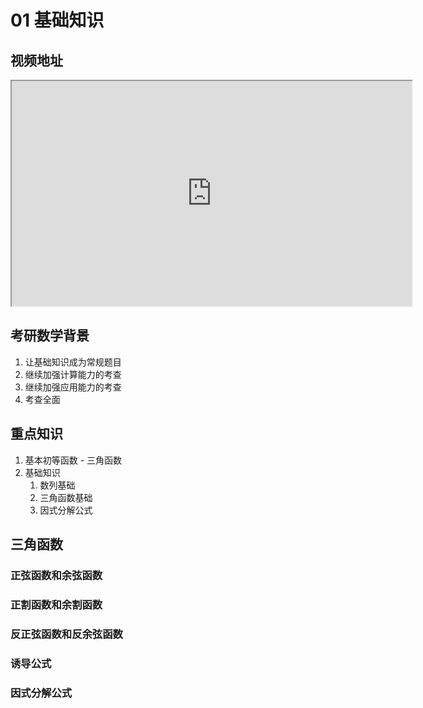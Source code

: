# 01 基础知识

[annotation]: <id> (f9d09654-58a5-4712-a7e8-13fb5bd8684f)
[annotation]: <status> (protect)
[annotation]: <create_time> (2019-04-14 19:40:26)
[annotation]: <category> (数学理论)
[annotation]: <tags> (高等数学)

## 视频地址

<iframe class="video" width="640" height="360" src="https://www.youtube.com/embed/7mYsSlQHJpE"></iframe>


## 考研数学背景

1. 让基础知识成为常规题目
2. 继续加强计算能力的考查
3. 继续加强应用能力的考查
4. 考查全面

## 重点知识

1. 基本初等函数 - 三角函数
2. 基础知识
   1. 数列基础
   2. 三角函数基础
   3. 因式分解公式


## 三角函数

### 正弦函数和余弦函数

### 正割函数和余割函数

### 反正弦函数和反余弦函数

### 诱导公式

### 因式分解公式
